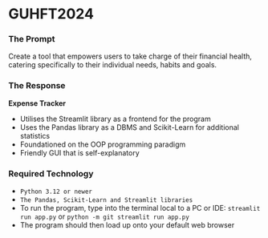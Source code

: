 # GUHFT2024

### The Prompt
Create a tool that empowers users to take charge of their financial health, catering specifically
to their individual needs, habits and goals.

### The Response
**Expense Tracker**
- Utilises the Streamlit library as a frontend for the program
- Uses the Pandas library as a DBMS and Scikit-Learn for additional statistics
- Foundationed on the OOP programming paradigm
- Friendly GUI that is self-explanatory

### Required Technology
- `Python 3.12 or newer`
- `The Pandas, Scikit-Learn and Streamlit libraries`
- To run the program, type into the terminal local to a PC or IDE: `streamlit run app.py` or `python -m git streamlit run app.py`
- The program should then load up onto your default web browser
